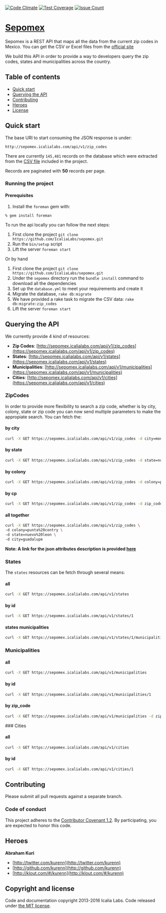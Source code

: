 [![Code Climate](https://codeclimate.com/github/IcaliaLabs/sepomex/badges/gpa.svg)](https://codeclimate.com/github/IcaliaLabs/sepomex)
[![Test Coverage](https://codeclimate.com/github/IcaliaLabs/sepomex/badges/coverage.svg)](https://codeclimate.com/github/IcaliaLabs/sepomex/coverage)
[![Issue Count](https://codeclimate.com/github/IcaliaLabs/sepomex/badges/issue_count.svg)](https://codeclimate.com/github/IcaliaLabs/sepomex)

# [Sepomex](https://github.com/IcaliaLabs/sepomex)

Sepomex is a REST API that maps all the data from the current zip codes in Mexico. You can get the CSV or Excel files from the [official site](http://www.sepomex.gob.mx/lservicios/servicios/CodigoPostal_Exportar.aspx)

We build this API in order to provide a way to developers query the zip codes, states and municipalities across the country.


## Table of contents
- [Quick start](#quick-start)
- [Querying the API](#querying-the-api)
- [Contributing](#contributing)
- [Heroes](#heroes)
- [License](#license)

## Quick start

The base URI to start consuming the JSON response is under:

```
http://sepomex.icalialabs.com/api/v1/zip_codes
```

There are currently `145,481` records on the database which were extracted from the [CSV file](https://github.com/IcaliaLabs/sepomex/blob/master/lib/support/sepomex_db.csv) included in the project.

Records are paginated with **50** records per page.

### Running the project

#### Prerequisites

1. Install the `foreman` gem with:

```console
% gem install foreman
```

To run the api locally you can follow the next steps:

1. First clone the project `git clone https://github.com/IcaliaLabs/sepomex.git`
2. Run the `bin/setup` script
3. Lift the server `foreman start`

Or by hand

1. First clone the project `git clone https://github.com/IcaliaLabs/sepomex.git`
2. Under the `sepomex` directory run the `bundle install` command to download all the dependencies
3. Set up the `database.yml` to meet your requirements and create it
4. Migrate the database, `rake db:migrate`
5. We have provided a rake task to migrate the CSV data: `rake db:migrate:zip_codes`
6. Lift the server `foreman start`

## Querying the API

We currently provide 4 kind of resources: 

* **Zip Codes**: [http://sepomex.icalialabs.com/api/v1/zip_codes](https://sepomex.icalialabs.com/api/v1/zip_codes)
* **States**: [http://sepomex.icalialabs.com/api/v1/states](https://sepomex.icalialabs.com/api/v1/states)
* **Municipalities**: [http://sepomex.icalialabs.com/api/v1/municipalities](https://sepomex.icalialabs.com/api/v1/municipalities)
* **Cities**: [http://sepomex.icalialabs.com/api/v1/cities](https://sepomex.icalialabs.com/api/v1/cities)


### ZipCodes

In order to provide more flexibility to search a zip code, whether is by city, colony, state or zip code you can now send multiple parameters to make the appropiate search. You can fetch the:

#### by city

```bash
curl -X GET https://sepomex.icalialabs.com/api/v1/zip_codes -d city=monterrey
```

#### by state

```bash
curl -X GET https://sepomex.icalialabs.com/api/v1/zip_codes -d state=nuevo%20leon
```

#### by colony

```bash
curl -X GET https://sepomex.icalialabs.com/api/v1/zip_codes -d colony=punta%20contry
```

#### by cp

```bash
curl -X GET https://sepomex.icalialabs.com/api/v1/zip_codes -d zip_code=67173
```

#### all together

```bash
curl -X GET https://sepomex.icalialabs.com/api/v1/zip_codes \
-d colony=punta%20contry \
-d state=nuevo%20leon \
-d city=guadalupe
```

**Note: A link for the json attributes description is provided [here](http://www.sepomex.gob.mx/lservicios/servicios/imagenes/Descrip.pdf)**

### States

The `states` resources can be fetch through several means:

#### all

```bash
curl -X GET https://sepomex.icalialabs.com/api/v1/states
```

#### by id

```bash
curl -X GET https://sepomex.icalialabs.com/api/v1/states/1
```

#### states municipalities

```bash
curl -X GET https://sepomex.icalialabs.com/api/v1/states/1/municipalities
```

### Municipalities

#### all

```bash
curl -X GET https://sepomex.icalialabs.com/api/v1/municipalities
```

#### by id

```bash
curl -X GET https://sepomex.icalialabs.com/api/v1/municipalities/1
```

#### by zip_code

```bash
curl -X GET https://sepomex.icalialabs.com/api/v1/municipalities -d zip_code=67173
```

### Cities

#### all


```bash
curl -X GET https://sepomex.icalialabs.com/api/v1/cities
```

#### by id


```bash
curl -X GET https://sepomex.icalialabs.com/api/v1/cities/1
```


## Contributing

Please submit all pull requests against a separate branch.

### Code of conduct

This project adheres to the [Contributor Covenant 1.2](http://contributor-covenant.org/version/1/2/0/). By participating, you are expected to honor this code. 

## Heroes

**Abraham Kuri**

+ [http://twitter.com/kurenn](http://twitter.com/kurenn)
+ [http://github.com/kurenn](http://github.com/kurenn)
+ [http://klout.com/#/kurenn](http://klout.com/#/kurenn)


## Copyright and license

Code and documentation copyright 2013-2016 Icalia Labs. Code released under [the MIT license](LICENSE).
